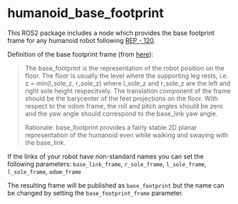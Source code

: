 # humanoid_base_footprint
This ROS2 package includes a node which provides the base footprint frame for any humanoid robot following [REP - 120](https://www.ros.org/reps/rep-0120.html).

Definition of the base footprint frame (from [here](https://www.ros.org/reps/rep-0120.html)):

>The base_footprint is the representation of the robot position on the floor. The floor is usually the level where the supporting leg rests, i.e. z = min(l_sole_z, r_sole_z) where l_sole_z and r_sole_z are the left and right sole height respecitvely. The translation component of the frame should be the barycenter of the feet projections on the floor. With respect to the odom frame, the roll and pitch angles should be zero and the yaw angle should correspond to the base_link yaw angle.
>
>Rationale: base_footprint provides a fairly stable 2D planar representation of the humanoid even while walking and swaying with the base_link.


If the links of your robot have non-standard names you can set the following parameters:
`base_link_frame`, `r_sole_frame`, `l_sole_frame`, `l_sole_frame`, `odom_frame`
 

The resulting frame will be published as `base_footprint` but the name can be changed by setting the `base_footprint_frame` parameter.
